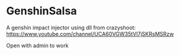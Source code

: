 # GenshinSalsa
A genshin impact injector using dll from crazyshoot: https://www.youtube.com/channel/UCA60VGW35tVl7jSKRsMSRzw

Open with admin to work
